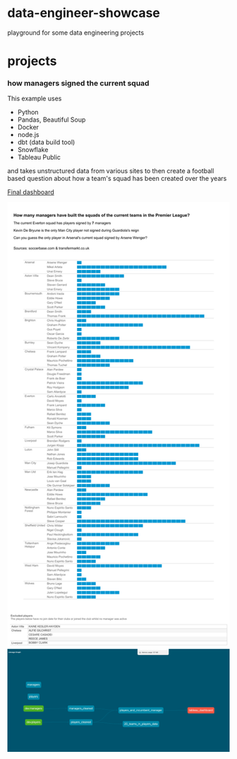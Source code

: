 # data-engineer-showcase
playground for some data engineering projects

# projects

### how managers signed the current squad
This example uses
- Python
- Pandas, Beautiful Soup
- Docker
- node.js
- dbt (data build tool)
- Snowflake
- Tableau Public

and takes unstructured data from various sites to then create a football based question about how a team's squad has been created over the years

[Final dashboard](https://public.tableau.com/app/profile/danjpharrington/viz/number_of_players_per_manager/Squads)

![dashboard](/Squads.png?raw=true "Tableau Dashboard")
![dag](/dbt_dag.png?raw=true "DBT DAG")


